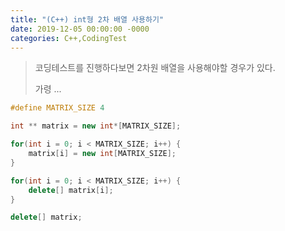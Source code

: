 ```yaml
---
title: "(C++) int형 2차 배열 사용하기"
date: 2019-12-05 00:00:00 -0000
categories: C++,CodingTest
---
```


> 코딩테스트를 진행하다보면 2차원 배열을 사용해야할 경우가 있다.
>
> 가령 ...

```cpp
#define MATRIX_SIZE 4

int ** matrix = new int*[MATRIX_SIZE];

for(int i = 0; i < MATRIX_SIZE; i++) {
    matrix[i] = new int[MATRIX_SIZE];
}

for(int i = 0; i < MATRIX_SIZE; i++) {
    delete[] matrix[i];
}

delete[] matrix;
```